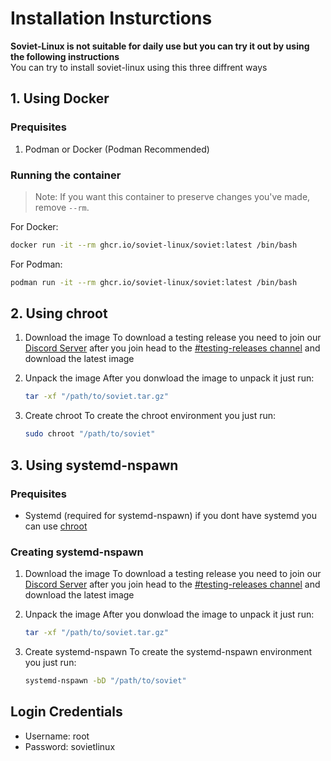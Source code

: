 # Installation Insturctions

**Soviet-Linux is not suitable for daily use but you can try it out by using the following instructions**  \
You can try to install soviet-linux using this three diffrent ways

## 1. Using Docker

### Prequisites

1. Podman or Docker (Podman Recommended)

### Running the container

>Note: If you want this container to preserve changes you've made, remove `--rm`.

For Docker:

```bash
docker run -it --rm ghcr.io/soviet-linux/soviet:latest /bin/bash
```

For Podman:

```bash
podman run -it --rm ghcr.io/soviet-linux/soviet:latest /bin/bash
```

## 2. Using chroot

1. Download the image
   To download a testing release you need to join our [Discord Server](https://discord.gg/P95xPM9KZY) after you join head to the [#testing-releases channel](https://discord.com/channels/959403569302343682/1053639049476321340) and download the latest image
2. Unpack the image
    After you donwload the image to unpack it just run:

    ```bash
    tar -xf "/path/to/soviet.tar.gz"
    ```

3. Create chroot
    To create the chroot environment you just run:

    ```bash
    sudo chroot "/path/to/soviet"
    ```

## 3. Using systemd-nspawn

### Prequisites

- Systemd (required for systemd-nspawn) if you dont have systemd you can use [chroot](#2-using-chroot)

### Creating systemd-nspawn

1. Download the image
   To download a testing release you need to join our [Discord Server](https://discord.gg/P95xPM9KZY) after you join head to the [#testing-releases channel](https://discord.com/channels/959403569302343682/1053639049476321340) and download the latest image
2. Unpack the image
    After you donwload the image to unpack it just run:

    ```bash
    tar -xf "/path/to/soviet.tar.gz"
    ```

3. Create systemd-nspawn
    To create the systemd-nspawn environment you just run:

    ```bash
    systemd-nspawn -bD "/path/to/soviet"
    ```

## Login Credentials

- Username: root
- Password: sovietlinux
